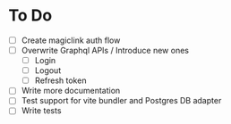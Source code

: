 # To Do

- [ ] Create magiclink auth flow
- [ ] Overwrite Graphql APIs / Introduce new ones
  - [ ] Login
  - [ ] Logout
  - [ ] Refresh token
- [ ] Write more documentation
- [ ] Test support for vite bundler and Postgres DB adapter
- [ ] Write tests
